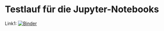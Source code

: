 # Testlauf für die Jupyter-Notebooks

Link1:  [![Binder](https://mybinder.org/badge_logo.svg)](https://hub.gke2.mybinder.org/user/hebosse-jupyter-notebooks-g8uc8k2c/lab)
